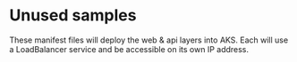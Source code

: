 # Unused samples
These manifest files will deploy the web & api layers into AKS. Each will use a LoadBalancer service and be accessible on its own IP address.